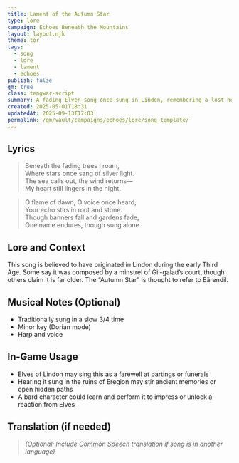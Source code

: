 ```yaml
---
title: Lament of the Autumn Star
type: lore
campaign: Echoes Beneath the Mountains
layout: layout.njk
theme: tor
tags:
  - song
  - lore
  - lament
  - echoes
publish: false
gm: true
class: tengwar-script
summary: A fading Elven song once sung in Lindon, remembering a lost hero of the First Age.
created: 2025-05-01T18:31
updatedAt: 2025-09-13T17:03
permalink: /gm/vault/campaigns/echoes/lore/song_template/
---
```


## Lyrics

> Beneath the fading trees I roam,  
> Where stars once sang of silver light.  
> The sea calls out, the wind returns—  
> My heart still lingers in the night.

> O flame of dawn, O voice once heard,  
> Your echo stirs in root and stone.  
> Though banners fall and gardens fade,  
> One name endures, though sung alone.

## Lore and Context

This song is believed to have originated in Lindon during the early Third Age. Some say it was composed by a minstrel of Gil-galad’s court, though others claim it is far older. The “Autumn Star” is thought to refer to Eärendil.

## Musical Notes (Optional)

- Traditionally sung in a slow 3/4 time
- Minor key (Dorian mode)
- Harp and voice

## In-Game Usage

- Elves of Lindon may sing this as a farewell at partings or funerals
- Hearing it sung in the ruins of Eregion may stir ancient memories or open hidden paths
- A bard character could learn and perform it to impress or unlock a reaction from Elves

## Translation (if needed)

> *(Optional: Include Common Speech translation if song is in another language)*

